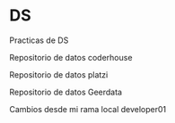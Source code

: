 # DS
Practicas de DS

Repositorio de datos coderhouse

Repositorio de datos platzi

Repositorio de datos Geerdata

Cambios desde mi rama local developer01